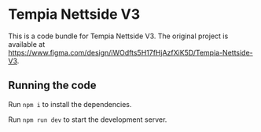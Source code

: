 
  # Tempia Nettside V3

  This is a code bundle for Tempia Nettside V3. The original project is available at https://www.figma.com/design/iWOdfts5H17fHjAzfXiK5D/Tempia-Nettside-V3.

  ## Running the code

  Run `npm i` to install the dependencies.

  Run `npm run dev` to start the development server.
  